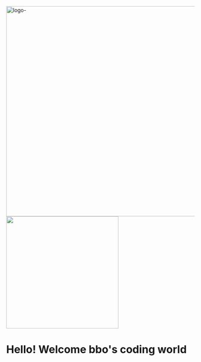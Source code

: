 <img width="562" alt="logo-" src="https://github.com/bohyun87/bohyun87/assets/130732028/73d3db6d-61be-4c26-81ae-f91568080f74">
<img align="center" src="" width="300" />

<h1>Hello! Welcome bbo's coding world</h1>
